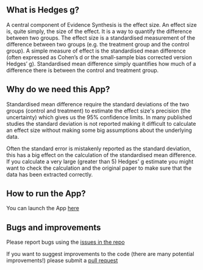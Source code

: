 
## What is Hedges g?

A central component of Evidence Synthesis is the effect size. An effect size is, quite simply, the size of the effect. It is a way to quantify the difference between two groups. The effect size is a standardised measurement of the difference between two groups (e.g. the treatment group and the control group). A simple measure of effect is the standardised mean difference (often expressed as Cohen’s d or the small-sample bias corrected version Hedges’ g). Standardised mean difference simply quantifies how much of a difference there is between the control and treatment group.

## Why do we need this App?

Standardised mean difference require the standard deviations of the two groups (control and treatment) to estimate the effect size's precision (the uncertainty) which gives us the 95% confidence limits. In many published studies the standard deviation is not reported making it difficult to calculate an effect size without making some big assumptions about the underlying data.

Often the standard error is mistakenly reported as the standard deviation, this has a big effect on the calculation of the standardised mean difference. If you calculate a very large (greater than 5) Hedges' g estimate you might want to check the calculation and the original paper to make sure that the data has been extracted correctly. 

## How to run the App?

You can launch the App [here](https://drmatt.shinyapps.io/Hedges_g_checker/)

## Bugs and improvements

Please report bugs using the [issues in the repo](https://github.com/DrMattG/Hedges_g/issues)

If you want to suggest improvements to the code (there are many potential improvements!) please submit a [pull request](https://docs.github.com/en/pull-requests/collaborating-with-pull-requests/proposing-changes-to-your-work-with-pull-requests/about-pull-requests)



